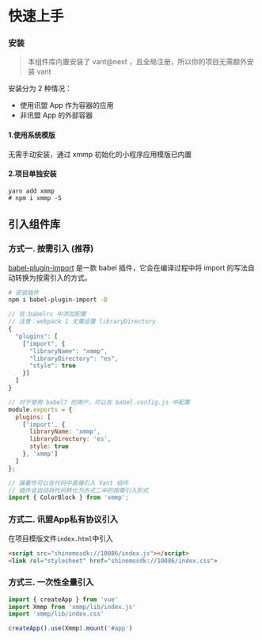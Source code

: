 # 快速上手

### 安装

> 本组件库内置安装了 vant@next ，且全局注册，所以你的项目无需额外安装 vant

安装分为 2 种情况：

- 使用讯盟 App 作为容器的应用
- 非讯盟 App 的外部容器

#### 1.使用系统模版

无需手动安装，通过 xmmp 初始化的小程序应用模版已内置

#### 2.项目单独安装

```
yarn add xmmp
# npm i xmmp -S
```

## 引入组件库

### 方式一. 按需引入 (推荐)

[babel-plugin-import](https://github.com/ant-design/babel-plugin-import) 是一款 babel 插件，它会在编译过程中将 import 的写法自动转换为按需引入的方式。

```bash
# 安装插件
npm i babel-plugin-import -D
```

```js
// 在.babelrc 中添加配置
// 注意：webpack 1 无需设置 libraryDirectory
{
  "plugins": [
    ["import", {
      "libraryName": "xmmp",
      "libraryDirectory": "es",
      "style": true
    }]
  ]
}

// 对于使用 babel7 的用户，可以在 babel.config.js 中配置
module.exports = {
  plugins: [
    ['import', {
      libraryName: 'xmmp',
      libraryDirectory: 'es',
      style: true
    }, 'xmmp']
  ]
};
```

```js
// 接着你可以在代码中直接引入 Vant 组件
// 插件会自动将代码转化为方式二中的按需引入形式
import { ColorBlock } from 'xmmp';
```

### 方式二. 讯盟App私有协议引入

在项目模版文件`index.html`中引入

```html
<script src="shinemosdk://10086/index.js"></script>
<link rel="stylesheet" href="shinemosdk://10086/index.css">
```

### 方式三. 一次性全量引入

```js
import { createApp } from 'vue'
import Xmmp from 'xmmp/lib/index.js'
import 'xmmp/lib/index.css'

createApp().use(Xmmp).mount('#app')
```
